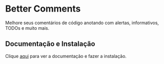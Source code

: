 # Better Comments

Melhore seus comentários de código anotando com alertas, informativos, TODOs e muito mais.

## Documentação e Instalação

Clique [aqui](https://marketplace.visualstudio.com/items?itemName=aaron-bond.better-comments) para ver a documentação e fazer a instalação.
